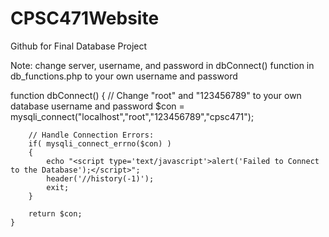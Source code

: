 # CPSC471Website
Github for Final Database Project

Note: change server, username, and password in dbConnect() function in db_functions.php to your own username and password  

function dbConnect()
	{
    // Change "root" and "123456789" to your own database username and password
		$con = mysqli_connect("localhost","root","123456789","cpsc471");
		
		// Handle Connection Errors:
		if( mysqli_connect_errno($con) )
		{
			echo "<script type='text/javascript'>alert('Failed to Connect to the Database');</script>";
			header('//history(-1)');
			exit;
		}
		
		return $con;
	}
